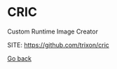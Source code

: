 # CRIC
 
 Custom Runtime Image Creator
 
 SITE: https://github.com/trixon/cric

 [Go back](https://portable-linux-apps.github.io/apps.html)
